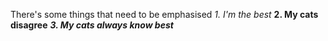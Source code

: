 There's some things that need to be emphasised
*1. I'm the best*
**2. My cats disagree**
_**3. My cats always know best**_
